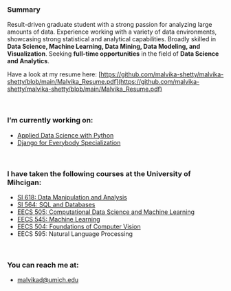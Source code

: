 ### Summary
Result-driven graduate student with a strong passion for analyzing large amounts of data. Experience working with a variety of data environments, showcasing strong statistical and analytical capabilities. Broadly skilled in **Data Science, Machine Learning, Data Mining, Data Modeling, and Visualization**. Seeking **full-time opportunities** in the field of **Data Science and Analytics**.

Have a look at my resume here: [https://github.com/malvika-shetty/malvika-shetty/blob/main/Malvika_Resume.pdf](https://github.com/malvika-shetty/malvika-shetty/blob/main/Malvika_Resume.pdf)
<p>&nbsp;</p>

### I’m currently working on:
- [Applied Data Science with Python](https://www.coursera.org/specializations/data-science-python) 
- [Django for Everybody Specialization](https://www.coursera.org/specializations/django) 
<p>&nbsp;</p>

### I have taken the following courses at the University of Mihcigan:
- [SI 618: Data Manipulation and Analysis](https://www.si.umich.edu/programs/courses/618)
- [SI 564: SQL and Databases](https://www.si.umich.edu/programs/courses/564)
- [EECS 505: Computational Data Science and Machine Learning](https://ece.engin.umich.edu/academics/course-information/course-descriptions/eecs-505/)
- [EECS 545: Machine Learning](https://ece.engin.umich.edu/academics/course-information/course-descriptions/eecs-545/)
- [EECS 504: Foundations of Computer Vision](https://web.eecs.umich.edu/~jjcorso/t/504F16/)
- EECS 595: Natural Language Processing
<p>&nbsp;</p>

### You can reach me at:
- malvikad@umich.edu
